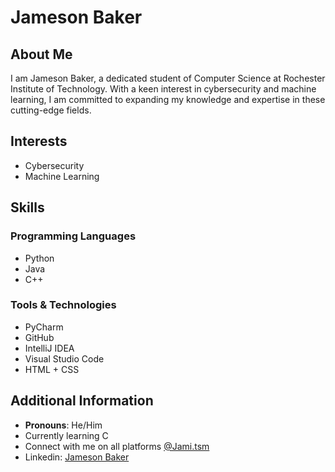 # Jameson Baker

## About Me

I am Jameson Baker, a dedicated student of Computer Science at Rochester Institute of Technology. With a keen interest in cybersecurity and machine learning, I am committed to expanding my knowledge and expertise in these cutting-edge fields.

## Interests

- Cybersecurity
- Machine Learning

## Skills

### Programming Languages

- Python
- Java
- C++

### Tools & Technologies

- PyCharm
- GitHub
- IntelliJ IDEA
- Visual Studio Code
- HTML + CSS

## Additional Information

- **Pronouns**: He/Him
- Currently learning C
- Connect with me on all platforms [@Jami.tsm](#)
- Linkedin: [Jameson Baker](https://www.linkedin.com/in/jameson-baker-944647217)

<!---
Jami-tsm/Jami-tsm is a ✨ special ✨ repository because its `README.md` (this file) appears on your GitHub profile.
You can click the Preview link to take a look at your changes.
--->
